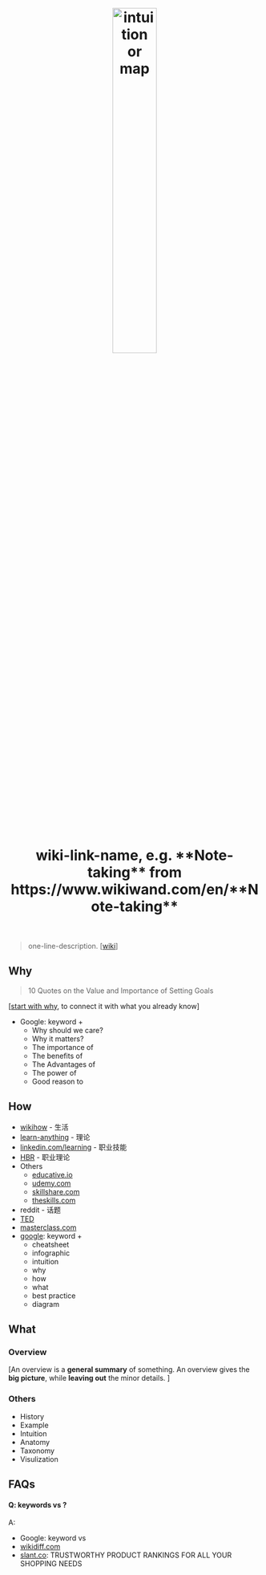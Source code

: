 <h1 align="center">
<br>
	<a href="https://www.wikiwand.com/en/Note-taking">
  <img src="https://i.imgur.com/EFEoch9.png" alt="intuition or map" width=42%">
  </a>
  <br><br>
wiki-link-name, e.g. **Note-taking** from https://www.wikiwand.com/en/**Note-taking**
  <br><br>
</h1>

> one-line-description. [[wiki]()]

## Why 

> 10 Quotes on the Value and Importance of Setting Goals


[[start with why](https://www.youtube.com/watch?v=IPYeCltXpxw), to connect it with what you already know]

* Google: keyword + 
	* Why should we care?
	* Why it matters?
	* The importance of 
	* The benefits of 
	* The Advantages of 
	* The power of 
	* Good reason to 

## How


* [wikihow](https://www.wikihow.com/Main-Page) - 生活
* [learn-anything](https://learn-anything.xyz/) - 理论
* [linkedin.com/learning](https://www.linkedin.com/learning/me) - 职业技能
* [HBR](https://store.hbr.org/tools/) - 职业理论
* Others
	* [educative.io](https://www.educative.io/)
	* [udemy.com](https://www.udemy.com/)
	* [skillshare.com](https://www.skillshare.com/home)
	* [theskills.com](https://www.theskills.com/)
* reddit - 话题
* [TED](https://www.ted.com/)
* [masterclass.com](https://www.masterclass.com/)
* [google](https://www.google.com/imghp?hl=en): keyword + 
	* cheatsheet 
	* infographic
	* intuition
	* why
	* how
	* what
	* best practice
	* diagram

## What 

### Overview

[An overview is a **general summary** of something. An overview gives the **big picture**, while **leaving out** the minor details. ]

### Others

* History
* Example
* Intuition
* Anatomy 
* Taxonomy
* Visulization


## FAQs

#### Q: keywords vs ?

A: 

* Google: keyword vs 
* [wikidiff.com](https://wikidiff.com/)
* [slant.co](https://www.slant.co/): TRUSTWORTHY PRODUCT RANKINGS FOR ALL YOUR SHOPPING NEEDS



